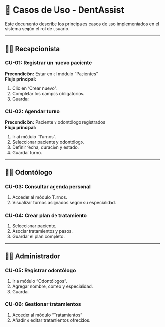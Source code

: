 # 📄 Casos de Uso - DentAssist

Este documento describe los principales casos de uso implementados en el sistema según el rol de usuario.

---

## 👩‍💼 Recepcionista

### CU-01: Registrar un nuevo paciente
**Precondición:** Estar en el módulo “Pacientes”  
**Flujo principal:**
1. Clic en “Crear nuevo”.
2. Completar los campos obligatorios.
3. Guardar.

### CU-02: Agendar turno
**Precondición:** Paciente y odontólogo registrados  
**Flujo principal:**
1. Ir al módulo “Turnos”.
2. Seleccionar paciente y odontólogo.
3. Definir fecha, duración y estado.
4. Guardar turno.

---

## 🧑‍⚕️ Odontólogo

### CU-03: Consultar agenda personal
1. Acceder al módulo Turnos.
2. Visualizar turnos asignados según su especialidad.

### CU-04: Crear plan de tratamiento
1. Seleccionar paciente.
2. Asociar tratamientos y pasos.
3. Guardar el plan completo.

---

## 👨‍💼 Administrador

### CU-05: Registrar odontólogo
1. Ir a módulo “Odontólogos”.
2. Agregar nombre, correo y especialidad.
3. Guardar.

### CU-06: Gestionar tratamientos
1. Acceder al módulo “Tratamientos”.
2. Añadir o editar tratamientos ofrecidos.
